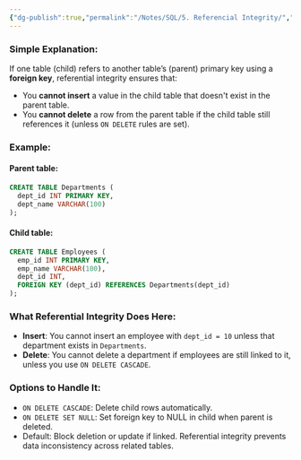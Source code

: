 ```yaml
---
{"dg-publish":true,"permalink":"/Notes/SQL/5. Referencial Integrity/","created":"2025-05-20T16:09:06.926+05:30"}
---
```



### Simple Explanation:

If one table (child) refers to another table’s (parent) primary key using a **foreign key**, referential integrity ensures that:
- You **cannot insert** a value in the child table that doesn't exist in the parent table.
- You **cannot delete** a row from the parent table if the child table still references it (unless `ON DELETE` rules are set).
### Example:
#### Parent table:
```sql
CREATE TABLE Departments (
  dept_id INT PRIMARY KEY,
  dept_name VARCHAR(100)
);
```
#### Child table:
```sql
CREATE TABLE Employees (
  emp_id INT PRIMARY KEY,
  emp_name VARCHAR(100),
  dept_id INT,
  FOREIGN KEY (dept_id) REFERENCES Departments(dept_id)
);
```
### What Referential Integrity Does Here:
- **Insert**: You cannot insert an employee with `dept_id = 10` unless that department exists in `Departments`.
- **Delete**: You cannot delete a department if employees are still linked to it, unless you use `ON DELETE CASCADE`.
### Options to Handle It:

- `ON DELETE CASCADE`: Delete child rows automatically.
- `ON DELETE SET NULL`: Set foreign key to NULL in child when parent is deleted.
- Default: Block deletion or update if linked.
Referential integrity prevents data inconsistency across related tables.